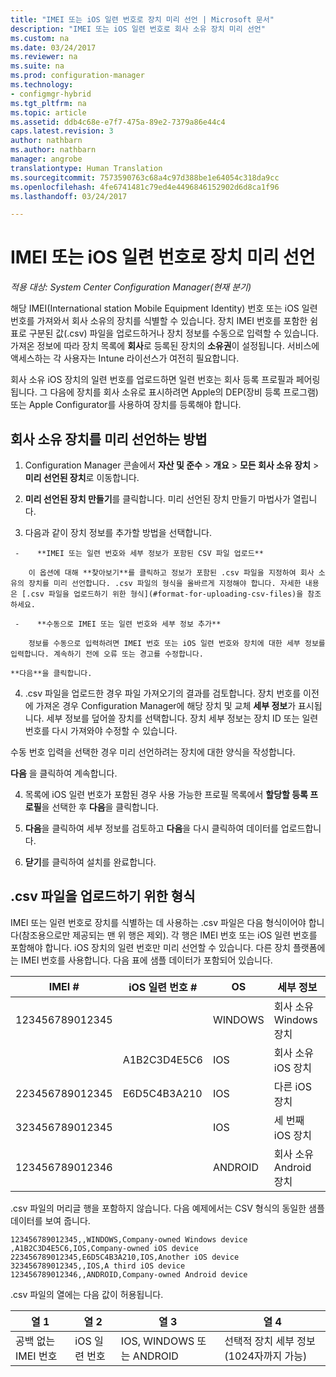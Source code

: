 ```yaml
---
title: "IMEI 또는 iOS 일련 번호로 장치 미리 선언 | Microsoft 문서"
description: "IMEI 또는 iOS 일련 번호로 회사 소유 장치 미리 선언"
ms.custom: na
ms.date: 03/24/2017
ms.reviewer: na
ms.suite: na
ms.prod: configuration-manager
ms.technology:
- configmgr-hybrid
ms.tgt_pltfrm: na
ms.topic: article
ms.assetid: ddb4c68e-e7f7-475a-89e2-7379a86e44c4
caps.latest.revision: 3
author: nathbarn
ms.author: nathbarn
manager: angrobe
translationtype: Human Translation
ms.sourcegitcommit: 7573590763c68a4c97d388be1e64054c318da9cc
ms.openlocfilehash: 4fe6741481c79ed4e4496846152902d6d8ca1f96
ms.lasthandoff: 03/24/2017

---
```

# <a name="predeclare-devices-with-imei-or-ios-serial-numbers"></a>IMEI 또는 iOS 일련 번호로 장치 미리 선언

*적용 대상: System Center Configuration Manager(현재 분기)*

해당 IMEI(International station Mobile Equipment Identity) 번호 또는 iOS 일련 번호를 가져와서 회사 소유의 장치를 식별할 수 있습니다. 장치 IMEI 번호를 포함한 쉼표로 구분된 값(.csv) 파일을 업로드하거나 장치 정보를 수동으로 입력할 수 있습니다.  가져온 정보에 따라 장치 목록에 **회사**로 등록된 장치의 **소유권**이 설정됩니다. 서비스에 액세스하는 각 사용자는 Intune 라이선스가 여전히 필요합니다.  

회사 소유 iOS 장치의 일련 번호를 업로드하면 일련 번호는 회사 등록 프로필과 페어링됩니다. 그 다음에 장치를 회사 소유로 표시하려면 Apple의 DEP(장비 등록 프로그램) 또는 Apple Configurator를 사용하여 장치를 등록해야 합니다. 

## <a name="how-to-predeclare-corporate-owned-devices"></a>회사 소유 장치를 미리 선언하는 방법

1.    Configuration Manager 콘솔에서 **자산 및 준수** > **개요** > **모든 회사 소유 장치** > **미리 선언된 장치**로 이동합니다.

2.  **미리 선언된 장치 만들기**를 클릭합니다. 미리 선언된 장치 만들기 마법사가 열립니다.

3.    다음과 같이 장치 정보를 추가할 방법을 선택합니다.

     -    **IMEI 또는 일련 번호와 세부 정보가 포함된 CSV 파일 업로드**

        이 옵션에 대해 **찾아보기**를 클릭하고 정보가 포함된 .csv 파일을 지정하여 회사 소유의 장치를 미리 선언합니다. .csv 파일의 형식을 올바르게 지정해야 합니다. 자세한 내용은 [.csv 파일을 업로드하기 위한 형식](#format-for-uploading-csv-files)을 참조하세요.

     -    **수동으로 IMEI 또는 일련 번호와 세부 정보 추가**

        정보를 수동으로 입력하려면 IMEI 번호 또는 iOS 일련 번호와 장치에 대한 세부 정보를 입력합니다. 계속하기 전에 오류 또는 경고를 수정합니다.

    **다음**을 클릭합니다.

4. .csv 파일을 업로드한 경우 파일 가져오기의 결과를 검토합니다. 장치 번호를 이전에 가져온 경우 Configuration Manager에 해당 장치 및 교체 **세부 정보**가 표시됩니다. 세부 정보를 덮어쓸 장치를 선택합니다. 장치 세부 정보는 장치 ID 또는 일련 번호를 다시 가져와야 수정할 수 있습니다.

  수동 번호 입력을 선택한 경우 미리 선언하려는 장치에 대한 양식을 작성합니다.

  **다음** 을 클릭하여 계속합니다.

4. 목록에 iOS 일련 번호가 포함된 경우 사용 가능한 프로필 목록에서 **할당할 등록 프로필**을 선택한 후 **다음**을 클릭합니다.

5. **다음**을 클릭하여 세부 정보를 검토하고 **다음**을 다시 클릭하여 데이터를 업로드합니다.

6. **닫기**를 클릭하여 설치를 완료합니다.

## <a name="format-for-uploading-csv-files"></a>.csv 파일을 업로드하기 위한 형식

IMEI 또는 일련 번호로 장치를 식별하는 데 사용하는 .csv 파일은 다음 형식이어야 합니다(참조용으로만 제공되는 맨 위 행은 제외). 각 행은 IMEI 번호 또는 iOS 일련 번호를 포함해야 합니다. iOS 장치의 일련 번호만 미리 선언할 수 있습니다. 다른 장치 플랫폼에는 IMEI 번호를 사용합니다. 다음 표에 샘플 데이터가 포함되어 있습니다.

| IMEI #  | iOS 일련 번호 #  | OS | 세부 정보 |
|------------ |---------------|-----|-----|
| 123456789012345    |   | WINDOWS | 회사 소유 Windows 장치|
|   | A1B2C3D4E5C6 | IOS |     회사 소유 iOS 장치|
| 223456789012345 | E6D5C4B3A210 |   IOS |     다른 iOS 장치|
| 323456789012345 |        |   IOS |     세 번째 iOS 장치|
| 123456789012346 |         |   ANDROID |     회사 소유 Android 장치|

.csv 파일의 머리글 행을 포함하지 않습니다. 다음 예제에서는 CSV 형식의 동일한 샘플 데이터를 보여 줍니다.

```
123456789012345,,WINDOWS,Company-owned Windows device
,A1B2C3D4E5C6,IOS,Company-owned iOS device
223456789012345,E6D5C4B3A210,IOS,Another iOS device
323456789012345,,IOS,A third iOS device
123456789012346,,ANDROID,Company-owned Android device
```

.csv 파일의 열에는 다음 값이 허용됩니다.

| 열 1 | 열 2 | 열 3 | 열 4 |
|---|---|---|---|
|공백 없는 IMEI 번호 | iOS 일련 번호 | IOS, WINDOWS 또는 ANDROID | 선택적 장치 세부 정보(1024자까지 가능) |

